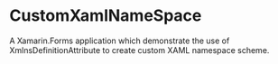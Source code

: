 # CustomXamlNameSpace
A Xamarin.Forms application which demonstrate the use of XmlnsDefinitionAttribute to create custom XAML namespace scheme. 

